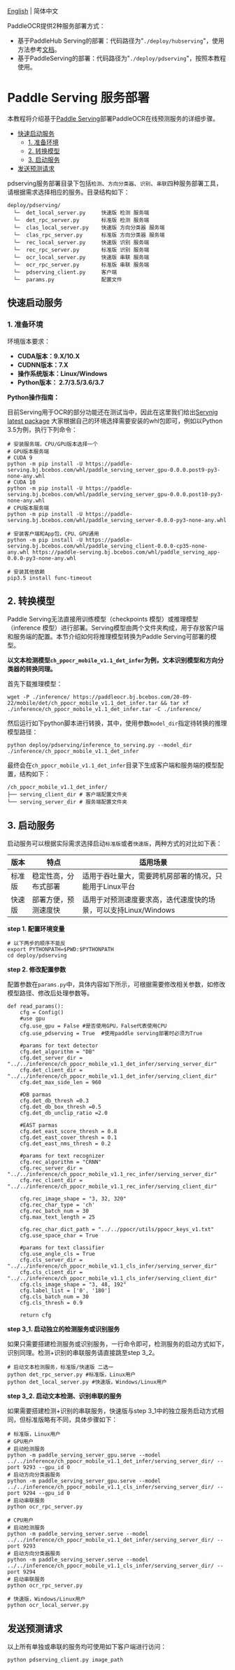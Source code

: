 [English](readme_en.md) | 简体中文	

PaddleOCR提供2种服务部署方式：	
- 基于PaddleHub Serving的部署：代码路径为"`./deploy/hubserving`"，使用方法参考[文档](../hubserving/readme.md)。		
- 基于PaddleServing的部署：代码路径为"`./deploy/pdserving`"，按照本教程使用。	

# Paddle Serving 服务部署	
本教程将介绍基于[Paddle Serving](https://github.com/PaddlePaddle/Serving)部署PaddleOCR在线预测服务的详细步骤。
- [快速启动服务](#快速启动服务)
    - [1. 准备环境](#准备环境)
    - [2. 转换模型](#转换模型)
    - [3. 启动服务](#启动服务)
- [发送预测请求](#发送预测请求)

pdserving服务部署目录下包括`检测`、`方向分类器`、`识别`、`串联`四种服务部署工具，请根据需求选择相应的服务。目录结构如下：
```
deploy/pdserving/
  └─  det_local_server.py     快速版 检测 服务端
  └─  det_rpc_server.py       标准版 检测 服务端
  └─  clas_local_server.py    快速版 方向分类器 服务端
  └─  clas_rpc_server.py      标准版 方向分类器 服务端
  └─  rec_local_server.py     快速版 识别 服务端
  └─  rec_rpc_server.py       标准版 识别 服务端
  └─  ocr_local_server.py     快速版 串联 服务端
  └─  ocr_rpc_server.py       标准版 串联 服务端
  └─  pdserving_client.py     客户端
  └─  params.py               配置文件
```

<a name="快速启动服务"></a>
## 快速启动服务

<a name="准备环境"></a>
### 1. 准备环境
环境版本要求：  
- **CUDA版本：9.X/10.X**  
- **CUDNN版本：7.X**  
- **操作系统版本：Linux/Windows**  
- **Python版本： 2.7/3.5/3.6/3.7** 

**Python操作指南：**

目前Serving用于OCR的部分功能还在测试当中，因此在这里我们给出[Servnig latest package](https://github.com/PaddlePaddle/Serving/blob/develop/doc/LATEST_PACKAGES.md)
大家根据自己的环境选择需要安装的whl包即可，例如以Python 3.5为例，执行下列命令：
```
# 安装服务端，CPU/GPU版本选择一个
# GPU版本服务端
# CUDA 9
python -m pip install -U https://paddle-serving.bj.bcebos.com/whl/paddle_serving_server_gpu-0.0.0.post9-py3-none-any.whl 
# CUDA 10
python -m pip install -U https://paddle-serving.bj.bcebos.com/whl/paddle_serving_server_gpu-0.0.0.post10-py3-none-any.whl
# CPU版本服务端
python -m pip install -U https://paddle-serving.bj.bcebos.com/whl/paddle_serving_server-0.0.0-py3-none-any.whl

# 安装客户端和App包，CPU、GPU通用
python -m pip install -U https://paddle-serving.bj.bcebos.com/whl/paddle_serving_client-0.0.0-cp35-none-any.whl https://paddle-serving.bj.bcebos.com/whl/paddle_serving_app-0.0.0-py3-none-any.whl

# 安装其他依赖
pip3.5 install func-timeout
```

<a name="转换模型"></a>
## 2. 转换模型

Paddle Serving无法直接用训练模型（checkpoints 模型）或推理模型（inference 模型）进行部署。Serving模型由两个文件夹构成，用于存放客户端和服务端的配置。本节介绍如何将推理模型转换为Paddle Serving可部署的模型。

**以文本检测模型`ch_ppocr_mobile_v1.1_det_infer`为例，文本识别模型和方向分类器的转换同理。**

首先下载推理模型：
```shell
wget -P ./inference/ https://paddleocr.bj.bcebos.com/20-09-22/mobile/det/ch_ppocr_mobile_v1.1_det_infer.tar && tar xf ./inference/ch_ppocr_mobile_v1.1_det_infer.tar -C ./inference/
```
然后运行如下python脚本进行转换，其中，使用参数`model_dir`指定待转换的推理模型路径：
```
python deploy/pdserving/inference_to_serving.py --model_dir ./inference/ch_ppocr_mobile_v1.1_det_infer
```
最终会在`ch_ppocr_mobile_v1.1_det_infer`目录下生成客户端和服务端的模型配置，结构如下：
```
/ch_ppocr_mobile_v1.1_det_infer/
├── serving_client_dir # 客户端配置文件夹
└── serving_server_dir # 服务端配置文件夹
```

<a name="启动服务"></a>
## 3. 启动服务

启动服务可以根据实际需求选择启动`标准版`或者`快速版`，两种方式的对比如下表：  

|版本|特点|适用场景|
|-|-|-|
|标准版|稳定性高，分布式部署|适用于吞吐量大，需要跨机房部署的情况，只能用于Linux平台|
|快速版|部署方便，预测速度快|适用于对预测速度要求高，迭代速度快的场景，可以支持Linux/Windows|


**step 1. 配置环境变量**

```
# 以下两步的顺序不能反
export PYTHONPATH=$PWD:$PYTHONPATH
cd deploy/pdserving
```

**step 2. 修改配置参数**

配置参数在`params.py`中，具体内容如下所示，可根据需要修改相关参数，如修改模型路径、修改后处理参数等。

```
def read_params():
    cfg = Config()
    #use gpu
    cfg.use_gpu = False #是否使用GPU，False代表使用CPU
    cfg.use_pdserving = True  #使用paddle serving部署时必须为True

    #params for text detector
    cfg.det_algorithm = "DB"
    cfg.det_server_dir = "../../inference/ch_ppocr_mobile_v1.1_det_infer/serving_server_dir"
    cfg.det_client_dir = "../../inference/ch_ppocr_mobile_v1.1_det_infer/serving_client_dir"
    cfg.det_max_side_len = 960

    #DB parmas
    cfg.det_db_thresh =0.3
    cfg.det_db_box_thresh =0.5
    cfg.det_db_unclip_ratio =2.0

    #EAST parmas
    cfg.det_east_score_thresh = 0.8
    cfg.det_east_cover_thresh = 0.1
    cfg.det_east_nms_thresh = 0.2

    #params for text recognizer
    cfg.rec_algorithm = "CRNN"
    cfg.rec_server_dir = "../../inference/ch_ppocr_mobile_v1.1_rec_infer/serving_server_dir"
    cfg.rec_client_dir = "../../inference/ch_ppocr_mobile_v1.1_rec_infer/serving_client_dir"

    cfg.rec_image_shape = "3, 32, 320"
    cfg.rec_char_type = 'ch'
    cfg.rec_batch_num = 30
    cfg.max_text_length = 25

    cfg.rec_char_dict_path = "../../ppocr/utils/ppocr_keys_v1.txt"
    cfg.use_space_char = True

    #params for text classifier
    cfg.use_angle_cls = True
    cfg.cls_server_dir = "../../inference/ch_ppocr_mobile_v1.1_cls_infer/serving_server_dir"
    cfg.cls_client_dir = "../../inference/ch_ppocr_mobile_v1.1_cls_infer/serving_client_dir"
    cfg.cls_image_shape = "3, 48, 192"
    cfg.label_list = ['0', '180']
    cfg.cls_batch_num = 30
    cfg.cls_thresh = 0.9

    return cfg
```

**step 3_1. 启动独立的检测服务或识别服务**

如果只需要搭建检测服务或识别服务，一行命令即可，检测服务的启动方式如下，识别同理。检测+识别的串联服务请直接跳至step 3_2。

```
# 启动文本检测服务，标准版/快速版 二选一
python det_rpc_server.py #标准版，Linux用户
python det_local_server.py #快速版，Windows/Linux用户
```

**step 3_2. 启动文本检测、识别串联的服务**

如果需要搭建检测+识别的串联服务，快速版与step 3_1中的独立服务启动方式相同，但标准版略有不同，具体步骤如下：

```
# 标准版，Linux用户
# GPU用户
# 启动检测服务
python -m paddle_serving_server_gpu.serve --model ../../inference/ch_ppocr_mobile_v1.1_det_infer/serving_server_dir/ --port 9293 --gpu_id 0
# 启动方向分类器服务
python -m paddle_serving_server_gpu.serve --model ../../inference/ch_ppocr_mobile_v1.1_cls_infer/serving_server_dir/ --port 9294 --gpu_id 0
# 启动串联服务
python ocr_rpc_server.py 

# CPU用户
# 启动检测服务
python -m paddle_serving_server.serve --model ../../inference/ch_ppocr_mobile_v1.1_det_infer/serving_server_dir/ --port 9293
# 启动方向分类器服务
python -m paddle_serving_server.serve --model ../../inference/ch_ppocr_mobile_v1.1_cls_infer/serving_server_dir/ --port 9294
# 启动串联服务
python ocr_rpc_server.py

# 快速版，Windows/Linux用户
python ocr_local_server.py 
```

<a name="发送预测请求"></a>
## 发送预测请求
以上所有单独或串联的服务均可使用如下客户端进行访问：
```
python pdserving_client.py image_path
```

